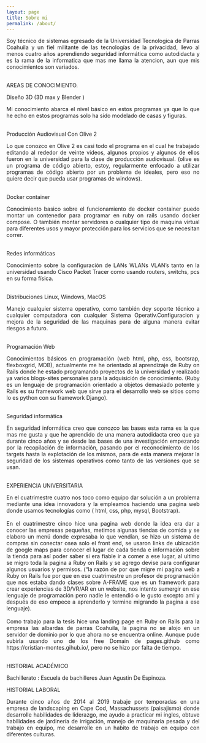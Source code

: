 ```yaml
---
layout: page
title: Sobre mi 
permalink: /about/
---
```


<div style="text-align: justify">
Soy técnico de sistemas egresado de la Universidad Tecnologica de Parras Coahuila y un fiel militante de las tecnologías de la privacidad,  llevo al menos cuatro años aprendiendo seguridad informática como autodidacta y es la rama de la informatica que mas me llama la atencion, aun que mis conocimientos son variados. 
</div>
<br> 

AREAS DE CONOCIMIENTO.

Diseño 3D (3D max y Blender )
<br> 
<div style="text-align: justify">
Mi conocimiento abarca el nivel básico en estos programas ya que lo que
he echo en estos programas solo ha sido modelado de casas y figuras.
</div>

<br> 

Producción Audiovisual Con Olive 2

<div style="text-align: justify">
Lo que conozco en Olive 2 es casi todo el programa en el cual he trabajado editando al rededor de veinte videos, algunos propios y algunos de ellos fueron en la universidad para la clase de producción audiovisual. (olive es un programa de código abierto, estoy, regularmente enfocado a utilizar programas de código abierto por un problema de ideales, pero eso no quiere decir que pueda usar programas de windows).
</div>

<br> 

Docker container 

<div style="text-align: justify">
Conocimiento basico sobre el funcionamiento de docker container puedo montar un contenedor para programar en ruby on rails usando docker compose. O también montar servidores o cualquier tipo de maquina virtual para diferentes usos y mayor protección para los servicios que se necesitan correr.  
</div>
<br> 


Redes informáticas

<div style="text-align: justify">
Conocimiento sobre la configuración de LANs WLANs VLAN’s tanto en la universidad usando Cisco Packet Tracer como usando routers, switchs, pcs en su forma física.
</div>
<br> 


Distribuciones Linux, Windows, MacOS

<div style="text-align: justify">
Manejo cualquier sistema operativo, como también doy soporte técnico a cualquier computadora con cualquier Sistema Operativ.Configuracion y mejora de la seguridad de las maquinas para de alguna manera evitar riesgos a futuro. 
</div>
<br> 



Programación Web 

<div style="text-align: justify">
Conocimientos básicos en programación (web html, php, css, bootsrap, flexboxgrid, MDB), actualmente me he orientado al aprendizaje de Ruby on Rails donde he estado programando proyectos de la universidad y realizado ya varios blogs-sites personales para la adquisición de conocimiento. (Ruby es un lenguaje de programación orientado a objetos demasiado potente y Rails es su framework web que sirve para el desarrollo web se sitios como lo es python con su framework Django).
</div>
<br> 



Seguridad informática

<div style="text-align: justify">
En seguridad informática  creo que conozco las bases esta rama es la que mas me gusta y que he aprendido de una manera autodidacta creo que ya durante cinco años y se  desde las bases de una investigación empezando por la recopilación de información, pasando por el reconocimiento de los targets hasta la explotación de los mismos, para de esta manera mejorar la seguridad de los sistemas operativos como tanto de las versiones que se usan. 
</div>
<br> 


EXPERIENCIA UNIVERSITARIA

<div style="text-align: justify">
En el cuatrimestre cuatro nos toco como equipo dar solución a un problema mediante una idea innovadora y la empleamos haciendo una pagina web donde usamos tecnologías como ( html, css, php, mysql, Bootstrap). 
</div>
<br> 

<div style="text-align: justify">
En el cuatrimestre cinco hice una pagina web donde la idea era dar a conocer las empresas pequeñas, metimos algunas tiendas de comida y se elaboro  un menú donde expresaba lo que vendían, se hizo un  sistema de compras sin conectar osea solo el front end, se usaron links de ubicación de google maps para conocer el lugar de cada tienda e información sobre la tienda para así poder saber si era fiable ir a comer a ese lugar, al ultimo se migro toda la pagina a Ruby on Rails y se agrego devise para configurar algunos usuarios y permisos. (“la razón de por que migre mi pagina web a Ruby on Rails fue por que en ese cuatrimestre un profesor de programación  que nos estaba dando clases sobre A-FRAME que es un framework para crear experiencias de 3D/VR/AR en un website, nos intento sumergir en ese lenguaje de programación pero nadie le entendió o le gusto excepto ami y después de eso empece a aprenderlo y termine migrando la pagina a ese lenguaje).
</div>
<br> 

<div style="text-align: justify">
Como trabajo para la tesis hice una landing page en Ruby on Rails para la empresa las albardas de parras Coahuila, la pagina no se alojo en un servidor de dominio por lo que ahora no se encuentra online. Aunque pude subirla usando uno de los free Domain de pages.github como https://cristian-montes.gihub.io/, pero no se hizo por falta de tiempo. 
</div>
<br> 

HISTORIAL ACADÉMICO

Bachillerato : Escuela de bachilleres Juan Agustin De Espinoza.

HISTORIAL LABORAL 

<div style="text-align: justify">
Durante cinco años de 2014 al 2019 trabaje por temporadas en una empresa de landscaping en Cape Cod, Massachussets (paisajismo) donde desarrolle habilidades de liderazgo, me ayudo a practicar mi ingles, obtuve habilidades de jardinería de irrigación, manejo de maquinaria pesada y del trabajo en equipo, me desarrolle en un habito de trabajo en equipo con diferentes culturas.
</div>
